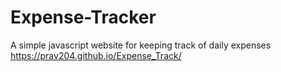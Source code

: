 # Expense-Tracker
A simple javascript website for keeping track of daily expenses
https://prav204.github.io/Expense_Track/
